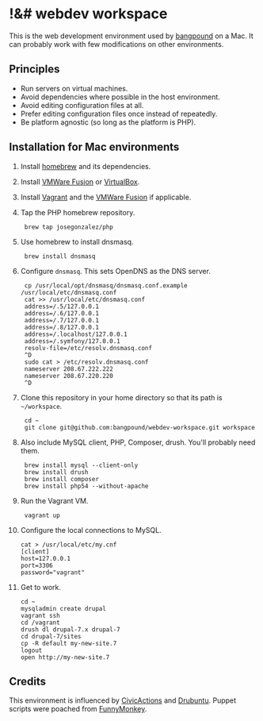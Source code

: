 !&# webdev workspace
====================

This is the web development environment used by [bangpound](http://bangpound.org) on a
Mac. It can probably work with few modifications on other environments.

Principles
----------

* Run servers on virtual machines.
* Avoid dependencies where possible in the host environment.
* Avoid editing configuration files at all.
* Prefer editing configuration files once instead of repeatedly.
* Be platform agnostic (so long as the platform is PHP).

Installation for Mac environments
---------------------------------

1. Install [homebrew](http://mxcl.github.com/homebrew/) and its dependencies.

2. Install [VMWare Fusion](http://www.vmware.com/products/fusion/overview.html) or
   [VirtualBox](https://www.virtualbox.org).

3. Install [Vagrant](http://www.vagrantup.com) and the
   [VMWare Fusion](http://www.vagrantup.com/vmware) if applicable.
4. Tap the PHP homebrew repository.

        brew tap josegonzalez/php

5. Use homebrew to install dnsmasq.

        brew install dnsmasq

6. Configure `dnsmasq`. This sets OpenDNS as the DNS server.

        cp /usr/local/opt/dnsmasq/dnsmasq.conf.example /usr/local/etc/dnsmasq.conf
        cat >> /usr/local/etc/dnsmasq.conf
        address=/.5/127.0.0.1
        address=/.6/127.0.0.1
        address=/.7/127.0.0.1
        address=/.8/127.0.0.1
        address=/.localhost/127.0.0.1
        address=/.symfony/127.0.0.1
        resolv-file=/etc/resolv.dnsmasq.conf
        ^D
        sudo cat > /etc/resolv.dnsmasq.conf
        nameserver 208.67.222.222
        nameserver 208.67.220.220
        ^D

7. Clone this repository in your home directory so that its path is `~/workspace`.

        cd ~
        git clone git@github.com:bangpound/webdev-workspace.git workspace

8. Also include MySQL client, PHP, Composer, drush. You'll probably need them.

        brew install mysql --client-only
        brew install drush
        brew install composer
        brew install php54 --without-apache

9. Run the Vagrant VM.

        vagrant up

10. Configure the local connections to MySQL.

        cat > /usr/local/etc/my.cnf
        [client]
        host=127.0.0.1
        port=3306
        password="vagrant"

11. Get to work.

        cd ~
        mysqladmin create drupal
        vagrant ssh
        cd /vagrant
        drush dl drupal-7.x drupal-7
        cd drupal-7/sites
        cp -R default my-new-site.7
        logout
        open http://my-new-site.7

Credits
-------

This environment is influenced by [CivicActions](http://www.civicactions.com) and
[Drubuntu](http://drupal.org/project/drubuntu). Puppet scripts were poached from
[FunnyMonkey](https://github.com/FunnyMonkey/fm-vagrant).


